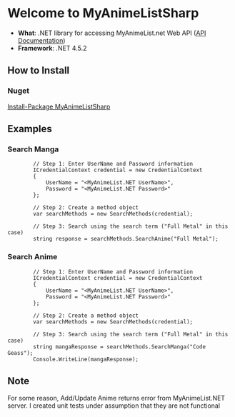 # Welcome to MyAnimeListSharp

* **What**: .NET library for accessing MyAnimeList.net Web API ([API Documentation](http://myanimelist.net/modules.php?go=api))
* **Framework**: .NET 4.5.2



## How to Install
### Nuget
[Install-Package MyAnimeListSharp](https://www.nuget.org/packages/MyAnimeListSharp/1.0.0)


## Examples
### Search Manga
			// Step 1: Enter UserName and Password information
			ICredentialContext credential = new CredentialContext
			{
				UserName = "<MyAnimeList.NET UserName>",
				Password = "<MyAnimeList.NET Password>"
			};

			// Step 2: Create a method object
			var searchMethods = new SearchMethods(credential);

			// Step 3: Search using the search term ("Full Metal" in this case)
			string response = searchMethods.SearchAnime("Full Metal");
			

### Search Anime
			// Step 1: Enter UserName and Password information
			ICredentialContext credential = new CredentialContext
			{
				UserName = "<MyAnimeList.NET UserName>",
				Password = "<MyAnimeList.NET Password>"
			};

			// Step 2: Create a method object
			var searchMethods = new SearchMethods(credential);

			// Step 3: Search using the search term ("Full Metal" in this case)
			string mangaResponse = searchMethods.SearchManga("Code Geass");
			Console.WriteLine(mangaResponse);



## Note
For some reason, Add/Update Anime returns error from MyAnimeList.NET server.
I created unit tests under assumption that they are not functional
